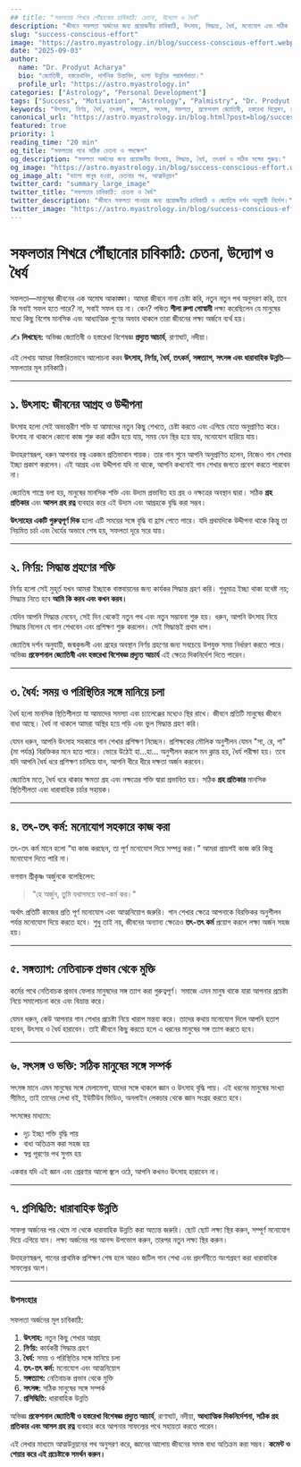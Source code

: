 ```yaml
---
## title: "সফলতার শিখরে পৌঁছানোর চাবিকাঠি: চেতনা, উদ্যোগ ও ধৈর্য"
description: "জীবনে সফলতা অর্জনের জন্য প্রয়োজনীয় চাবিকাঠি, উৎসাহ, সিদ্ধান্ত, ধৈর্য, মনোযোগ এবং সঠিক সঙ্গের গুরুত্ব। জ্যোতিষ দর্শন অনুযায়ী নির্দেশ।"
slug: "success-conscious-effort" 
image: "https://astro.myastrology.in/blog/success-conscious-effort.webp"
date: "2025-09-03"
author:
  name: "Dr. Prodyut Acharya"
  bio: "জ্যোতিষী, হস্তরেখাবিদ, দার্শনিক চিন্তাবিদ, ভাগ্য উন্নতির পরামর্শদাতা।"
  profile_url: "https://astro.myastrology.in"
categories: ["Astrology", "Personal Development"]
tags: ["Success", "Motivation", "Astrology", "Palmistry", "Dr. Prodyut Acharya"]
keywords: "উৎসাহ, নির্ণয়, ধৈর্য, তৎকর্ম, সঙ্গত্যাগ, সৎসঙ্গ, সফলতা, প্রফেশনাল জ্যোতিষী, হস্তরেখা বিশ্লেষণ, রাণাঘাট, নদীয়া, গ্রহ প্রতিকার, আসল গ্রহ রত্ন"
canonical_url: "https://astro.myastrology.in/blog.html?post=blog/success-conscious-effort"
featured: true
priority: 1
reading_time: "20 min"
og_title: "সফলতার পথে সঠিক চেতনা ও পদক্ষেপ"
og_description: "সফলতা অর্জনের জন্য প্রয়োজনীয় উৎসাহ, সিদ্ধান্ত, ধৈর্য, তৎকর্ম ও সঠিক সঙ্গের গুরুত্ব।"
og_image: "https://astro.myastrology.in/blog/success-conscious-effort.webp"
og_image_alt: "ভালো মানুষ হওয়া, চেতনার পথ, আত্মউন্নয়ন"
twitter_card: "summary_large_image"
twitter_title: "সফলতার চাবিকাঠি: চেতনা ও ধৈর্য"
twitter_description: "জীবনে সফলতা পাওয়ার জন্য প্রয়োজনীয় চাবিকাঠি ও জ্যোতিষ দর্শন অনুযায়ী নির্দেশ।"
twitter_image: "https://astro.myastrology.in/blog/success-conscious-effort.webp"
---
```


# সফলতার শিখরে পৌঁছানোর চাবিকাঠি: চেতনা, উদ্যোগ ও ধৈর্য

সফলতা—মানুষের জীবনের এক অমোঘ আকাঙ্ক্ষা। আমরা জীবনে নানা চেষ্টা করি, নতুন নতুন পথ অনুসরণ করি, তবে কি সবাই সফল হতে পারে? না, সবাই সফল হয় না। কেন? পন্ডিত **শীলা রুপা গোস্বামী** লক্ষ্য করেছিলেন যে মানুষের মধ্যে কিছু বিশেষ মানসিক এবং আধ্যাত্মিক গুণের অভাব থাকলে তারা জীবনের লক্ষ্য অর্জনে ব্যর্থ হয়।  

✍️ **লিখছেন:** অভিজ্ঞ জ্যোতিষী ও হস্তরেখা বিশেষজ্ঞ **প্রদ্যুত আচার্য**, রাণাঘাট, নদীয়া।  

এই লেখায় আমরা বিস্তারিতভাবে আলোচনা করব **উৎসাহ, নির্ণয়, ধৈর্য, তৎকর্ম, সঙ্গত্যাগ, সৎসঙ্গ এবং ধারাবাহিক উন্নতি**—সফলতার মূল চাবিকাঠি।  

---

## ১. উৎসাহ: জীবনের আগ্রহ ও উদ্দীপনা

উৎসাহ হলো সেই অভ্যন্তরীণ শক্তি যা আমাদের নতুন কিছু শেখতে, চেষ্টা করতে এবং এগিয়ে যেতে অনুপ্রাণিত করে। উৎসাহ না থাকলে কোনো কাজ শুরু করা কঠিন হয়ে যায়, সময় যেন স্থির হয়ে যায়, মনোযোগ হারিয়ে যায়।  

উদাহরণস্বরূপ, ধরুন আপনার বন্ধু একজন প্রতিভাবান গায়ক। তার গান শুনে আপনি অনুপ্রাণিত হলেন, নিজেও গান শেখার ইচ্ছা প্রকাশ করলেন। এই আগ্রহ এবং উদ্দীপনা যদি না থাকে, আপনি কখনোই গান শেখার জগতে প্রবেশ করতে পারবেন না।  

জ্যোতিষ শাস্ত্রে বলা হয়, মানুষের মানসিক শক্তি এবং উদ্যম প্রভাবিত হয় গ্রহ ও নক্ষত্রের অবস্থান দ্বারা। সঠিক **গ্রহ প্রতিকার** এবং **আসল গ্রহ রত্ন** ব্যবহার করে এই উদ্যম এবং আগ্রহকে বৃদ্ধি করা সম্ভব।  

**উৎসাহের একটি গুরুত্বপূর্ণ দিক** হলো এটি সময়ের সঙ্গে বৃদ্ধি বা হ্রাস পেতে পারে। যদি প্রথমদিকে উদ্দীপনা থাকে কিন্তু তা নিয়মিত চর্চা এবং ধৈর্যের অভাবে শেষ হয়, সফলতা দূরে সরে যায়।  

---

## ২. নির্ণয়: সিদ্ধান্ত গ্রহণের শক্তি

নির্ণয় হলো সেই মুহূর্ত যখন আমরা ইচ্ছাকে বাস্তবায়নের জন্য কার্যকর সিদ্ধান্ত গ্রহণ করি। শুধুমাত্র ইচ্ছা থাকা যথেষ্ট নয়; সিদ্ধান্ত নিতে হবে **আমি কি করব এবং কখন করব।**  

যেদিন আপনি সিদ্ধান্ত নেবেন, সেই দিন থেকেই নতুন পথ এবং নতুন সম্ভাবনা শুরু হয়। ধরুন, আপনি উৎসাহ নিয়ে সিদ্ধান্ত নিলেন যে গান শেখবেন এবং প্রশিক্ষণ শুরু করলেন। সেই সিদ্ধান্তই প্রথম ধাপ।  

জ্যোতিষ দর্শন অনুযায়ী, জন্মকুন্ডলী এবং গ্রহের অবস্থান নির্ণয় গ্রহণের জন্য সবচেয়ে উপযুক্ত সময় নির্ধারণ করতে পারে। অভিজ্ঞ **প্রফেশনাল জ্যোতিষী এবং হস্তরেখা বিশেষজ্ঞ প্রদ্যুত আচার্য** এই ক্ষেত্রে দিকনির্দেশ দিতে পারেন।  

---

## ৩. ধৈর্য: সময় ও পরিস্থিতির সঙ্গে মানিয়ে চলা

ধৈর্য হলো মানসিক স্থিতিশীলতা যা আমাদের সমস্যা এবং চ্যালেঞ্জের মধ্যেও স্থির রাখে। জীবনে প্রতিটি মানুষের জীবনে বাধা আছে। ধৈর্য না থাকলে আমরা অস্থির হয়ে পড়ি এবং ভুল সিদ্ধান্ত গ্রহণ করি।  

যেমন ধরুন, আপনি উৎসাহ সহকারে গান শেখার প্রশিক্ষণ নিচ্ছেন। প্রশিক্ষকের মৌলিক অনুশীলন যেমন "সা, রে, গা" (মা পর্যন্ত) বিরক্তিকর মনে হতে পারে। ভোরে উঠেই হা…হা… অনুশীলন করলে মন ক্লান্ত হয়, ধৈর্য পরীক্ষা হয়। তবে যদি আপনি ধৈর্য ধরে প্রশিক্ষণ চালিয়ে যান, আপনি ধীরে ধীরে দক্ষতা অর্জন করবেন।  

জ্যোতিষ মতে, ধৈর্য ধরে থাকার ক্ষমতা গ্রহ এবং নক্ষত্রের শক্তি দ্বারা প্রভাবিত হয়। সঠিক **গ্রহ প্রতিকার** মানসিক স্থিতিশীলতা এবং ধারাবাহিক চর্চার সহায়ক।  

---

## ৪. তৎ-তৎ কর্ম: মনোযোগ সহকারে কাজ করা

তৎ-তৎ কর্ম মানে হলো “যা কাজ করছেন, তা পূর্ণ মনোযোগ দিয়ে সম্পন্ন করা।” আমরা প্রায়শই কাজ করি কিন্তু মনোযোগ দিতে পারি না।  

ভগবান শ্রীকৃষ্ণ অর্জুনকে বলেছিলেন:  

> "হে অর্জুন, তুমি যথাসময়ে যথা-কর্ম কর।"  

অর্থাৎ প্রতিটি কাজের প্রতি পূর্ণ মনোযোগ এবং আত্মনিয়োগ জরুরি। গান শেখার ক্ষেত্রে আপনাকে বিরক্তিকর অনুশীলন পর্যন্ত মনোযোগ দিয়ে করতে হবে। শুধু তাই নয়, জীবনের অন্যান্য ক্ষেত্রেও **তৎ-তৎ কর্ম** প্রয়োগ করলে লক্ষ্য অর্জন সহজ হয়।  

---

## ৫. সঙ্গত্যাগ: নেতিবাচক প্রভাব থেকে মুক্তি

কর্মের পথে নেতিবাচক প্রভাব ফেলার মানুষদের সঙ্গ ত্যাগ করা গুরুত্বপূর্ণ। সমাজে এমন মানুষ থাকে যারা আপনার প্রচেষ্টা নিয়ে সমালোচনা করে এবং বিভ্রান্ত করে।  

যেমন ধরুন, কেউ আপনার গান শেখার প্রচেষ্টা নিয়ে খারাপ মন্তব্য করে। তাদের কথায় মনোযোগ দিলে আপনি হতাশ হবেন, উৎসাহ ও ধৈর্য হারাবেন। তাই জীবনে কিছু করতে হলে এ ধরনের মানুষের সঙ্গ ত্যাগ করতে হবে।  

---

## ৬. সৎসঙ্গ ও ভক্তি: সঠিক মানুষের সঙ্গে সম্পর্ক

সৎসঙ্গ মানে এমন মানুষের সঙ্গে মেলামেশা, যাদের সঙ্গে থাকলে জ্ঞান ও উৎসাহ বৃদ্ধি পায়। এই ধরনের মানুষের সংখ্যা সীমিত, তাই তাদের লেখা বই, ইউটিউব ভিডিও, অনলাইন লেকচার থেকে জ্ঞান সংগ্রহ করতে হবে।  

সৎসঙ্গের মাধ্যমে:  
- দৃঢ় ইচ্ছা শক্তি বৃদ্ধি পায়  
- বাধা অতিক্রম করা সহজ হয়  
- স্বপ্ন পূরণের পথ সুগম হয়  

একবার যদি এই জ্ঞান এবং প্রেরণার আলো জ্বলে ওঠে, আপনি কখনও উৎসাহ হারাবেন না।  

---

## ৭. প্রসিদ্ধিতি: ধারাবাহিক উন্নতি

সাফল্য অর্জনের পর থেমে না থেকে ধারাবাহিক উন্নতি করা অত্যন্ত জরুরি। ছোট ছোট লক্ষ্য স্থির করুন, সম্পূর্ণ মনোযোগ দিয়ে এগিয়ে যান। লক্ষ্য অর্জনের পর আনন্দ উপভোগ করুন, তারপর নতুন লক্ষ্য স্থির করুন।  

উদাহরণস্বরূপ, গানের প্রাথমিক প্রশিক্ষণ শেষ হলে আরও জটিল গান শেখা এবং প্রদর্শনীতে অংশগ্রহণ করা ধারাবাহিক সাফল্যের অংশ।  

---

### উপসংহার

সফলতা অর্জনের মূল চাবিকাঠি:  

1. **উৎসাহ:** নতুন কিছু শেখার আগ্রহ  
2. **নির্ণয়:** কার্যকরী সিদ্ধান্ত গ্রহণ  
3. **ধৈর্য:** সময় ও পরিস্থিতির সঙ্গে মানিয়ে চলা  
4. **তৎ-তৎ কর্ম:** মনোযোগ এবং আত্মনিয়োগ  
5. **সঙ্গত্যাগ:** নেতিবাচক প্রভাব থেকে মুক্তি  
6. **সৎসঙ্গ:** সঠিক মানুষের সঙ্গে সম্পর্ক  
7. **প্রসিদ্ধিতি:** ধারাবাহিক উন্নতি  

অভিজ্ঞ **প্রফেশনাল জ্যোতিষী ও হস্তরেখা বিশেষজ্ঞ প্রদ্যুত আচার্য**, রাণাঘাট, নদীয়া, **আধ্যাত্মিক দিকনির্দেশনা, সঠিক গ্রহ প্রতিকার এবং আসল গ্রহ রত্ন** ব্যবহার করে আপনার সাফল্যের পথে সহায়তা করতে পারেন।  

এই লেখার মাধ্যমে আত্মউন্নয়নের পথ অনুসরণ করে, জ্ঞানের আলোয় জীবনের সমস্ত বাধা অতিক্রম করা সম্ভব। **কমেন্ট ও শেয়ার করে এই প্রচেষ্টাকে সমর্থন করুন।**
